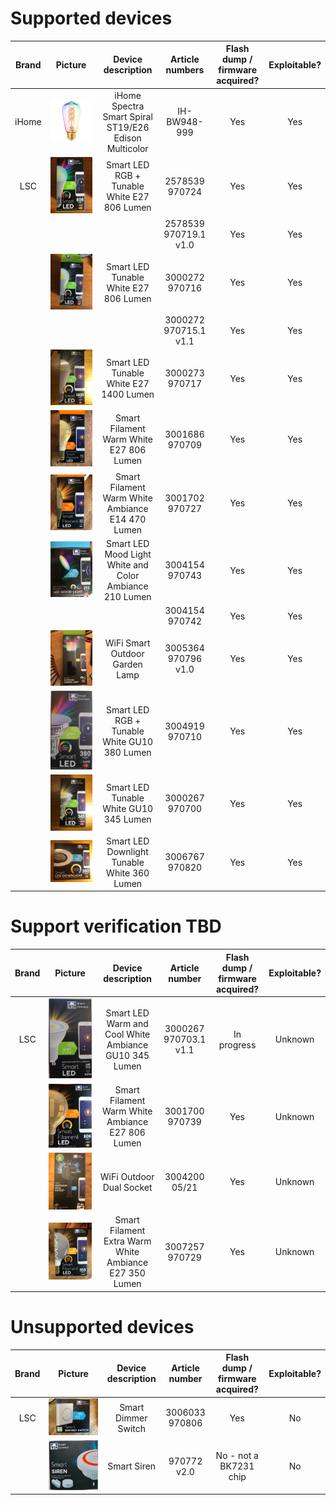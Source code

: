 # Supported devices
| Brand | Picture | Device description | Article numbers | Flash dump / firmware acquired? | Exploitable? |
|:---:|:---:|:---:|:---:|:---:|:---:|
| iHome | ![](DevicePictures/IH-BW948-999.jpeg) | iHome Spectra Smart Spiral ST19/E26 Edison Multicolor | IH-BW948-999 | Yes | Yes |
| LSC | ![](DevicePictures/2578539.jpeg) | Smart LED RGB + Tunable White E27 806 Lumen | 2578539<br />970724 | Yes | Yes |
|  |  |  | 2578539<br />970719.1 v1.0 | Yes | Yes |
|  | ![](DevicePictures/970716.jpeg) | Smart LED Tunable White E27 806 Lumen | 3000272<br />970716 | Yes | Yes |
|  |  |  | 3000272<br />970715.1 v1.1 | Yes | Yes |
|  | ![](DevicePictures/3000273.jpeg) | Smart LED Tunable White E27 1400 Lumen | 3000273<br />970717 | Yes | Yes |
|  | ![](DevicePictures/3001686.jpeg) | Smart Filament Warm White E27 806 Lumen | 3001686<br />970709 | Yes | Yes |
|  | ![](DevicePictures/3001702.jpeg) | Smart Filament Warm White Ambiance E14 470 Lumen | 3001702<br />970727 | Yes | Yes |
|  | ![](DevicePictures/3004154.jpeg) | Smart LED Mood Light White and Color Ambiance 210 Lumen | 3004154<br />970743 | Yes | Yes |
|  |  |  | 3004154<br />970742 | Yes | Yes |
|  | ![](DevicePictures/3005364.jpeg) | WiFi Smart Outdoor Garden Lamp | 3005364<br />970796 v1.0 | Yes | Yes |
|  | ![](DevicePictures/970710.jpeg) | Smart LED RGB + Tunable White GU10 380 Lumen | 3004919<br />970710 | Yes | Yes |
|  | ![](DevicePictures/3000267.jpeg) | Smart LED Tunable White GU10 345 Lumen | 3000267<br />970700 | Yes | Yes |
|  | ![](DevicePictures/3006767.jpeg) | Smart LED Downlight Tunable White 360 Lumen | 3006767<br />970820 | Yes | Yes |


# Support verification TBD
| Brand | Picture | Device description | Article number | Flash dump / firmware acquired? | Exploitable? |
|:---:|:---:|:---:|:---:|:---:|:---:|
| LSC | ![](DevicePictures/970703.1.jpg) | Smart LED Warm and Cool White Ambiance GU10 345 Lumen | 3000267<br />970703.1 v1.1 | In progress | Unknown |
|  | ![](DevicePictures/3001700.jpeg) | Smart Filament Warm White Ambiance E27 806 Lumen | 3001700<br />970739 | Yes | Unknown |
|  | ![](DevicePictures/3004200.jpeg) | WiFi Outdoor Dual Socket | 3004200<br />05/21 | Yes | Unknown |
|  | ![](DevicePictures/3007257.jpeg) | Smart Filament Extra Warm White Ambiance E27 350 Lumen | 3007257<br />970729 | Yes | Unknown |


# Unsupported devices
| Brand | Picture | Device description | Article number | Flash dump / firmware acquired? | Exploitable? |
|:---:|:---:|:---:|:---:|:---:|:---:|
| LSC | ![](DevicePictures/3006033.jpeg) | Smart Dimmer Switch | 3006033<br />970806 | Yes | No |
|  | ![](DevicePictures/970772v2.jpg) | Smart Siren | 970772 v2.0 | No - not a BK7231 chip | No |
